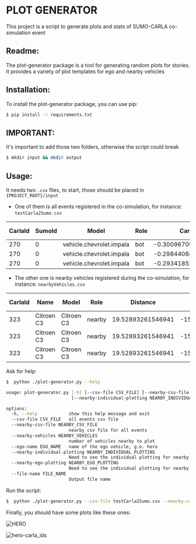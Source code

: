 # PLOT GENERATOR

This project is a script to generate plots and stats of SUMO-CARLA co-simulation event

## Readme:

The plot-generator package is a tool for generating random plots for stories. It provides a variety of plot templates for ego and nearby vehicles

## Installation:

To install the plot-generator package, you can use pip:

```sh
$ pip install -r requirements.txt
```

## IMPORTANT:
It's important to add those two folders, otherwise the script could break

```sh
$ mkdir input && mkdir output
```

## Usage:

It needs two `.csv` files, to start, those should be placed in `{PROJECT_ROOT}/input`

- One of them is all events registered in the co-simulation, for instance: `testCarla2Sumo.csv`

| CarlaId | SumoId | Model                    | Role | Carla X              | Carla Y           | Carla Z | SUMO X             | SUMO Y             | SUMO Z | SUMO Vector X     | SUMO Vector Y     | SUMO Vector Z      | time               |
| ------- | ------ | ------------------------ | ---- | -------------------- | ----------------- | ------- | ------------------ | ------------------ | ------ | ----------------- | ----------------- | ------------------ | ------------------ |
| 270     | 0      | vehicle.chevrolet.impala | bot  | -0.30096709728240967 | 304.2039794921875 | 0.0     | 503.761474609375   | 122.02994537353516 | 0.0    | 2.684596538543701 | 1.026368260383606 | 0.7075497508049011 | 1700519357.715146  |
| 270     | 0      | vehicle.chevrolet.impala | bot  | -0.2984408438205719  | 304.197998046875  | 0.0     | 503.7639465332031  | 122.03594970703125 | 0.0    | 2.684596538543701 | 1.026368260383606 | 0.7075497508049011 | 1700519357.7636142 |
| 270     | 0      | vehicle.chevrolet.impala | bot  | -0.2934185266494751  | 304.18603515625   | 0.0     | 503.76885986328125 | 122.04798126220703 | 0.0    | 2.684596538543701 | 1.026368260383606 | 0.7075497508049011 | 1700519357.8264205 |

- The other one is nearby vehicles registered during the co-simulation, for instance: `nearbyVehicles.csv`

| CarlaId | Name       | Model      | Role   | Distance          | Carla X             | Carla Y           | Carla Z | time               |
| ------- | ---------- | ---------- | ------ | ----------------- | ------------------- | ----------------- | ------- | ------------------ |
| 323     | Citroen C3 | Citroen C3 | nearby | 19.52893261546941 | -15.420184135437012 | 131.9491424560547 | 0.0     | 1700519419.6671655 |
| 323     | Citroen C3 | Citroen C3 | nearby | 19.52893261546941 | -15.420184135437012 | 131.9491424560547 | 0.0     | 1700519419.685871  |
| 323     | Citroen C3 | Citroen C3 | nearby | 19.52893261546941 | -15.420184135437012 | 131.9491424560547 | 0.0     | 1700519419.699387  |

Ask for help:

```sh
$  python ./plot-generator.py --help
```

```sh
usage: plot-generator.py [-h] [--csv-file CSV_FILE] [--nearby-csv-file NEARBY_CSV_FILE] [--nearby-vehicles NEARBY_VEHICLES] [--ego-name EGO_NAME]
                         [--nearby-individual-plotting NEARBY_INDIVIDUAL_PLOTTING] [--nearby-ego-plotting NEARBY_EGO_PLOTTING] [--file-name FILE_NAME]

options:
  -h, --help            show this help message and exit
  --csv-file CSV_FILE   all events csv file
  --nearby-csv-file NEARBY_CSV_FILE
                        nearby csv file for all events
  --nearby-vehicles NEARBY_VEHICLES
                        number of vehicles nearby to plot
  --ego-name EGO_NAME   name of the ego vehicle, g.e. hero
  --nearby-individual-plotting NEARBY_INDIVIDUAL_PLOTTING
                        Need to see the individual plotting for nearby vehicles?
  --nearby-ego-plotting NEARBY_EGO_PLOTTING
                        Need to see the individual plotting for nearby vehicles with ego?
  --file-name FILE_NAME
                        Output file name
```

Run the script:

```sh
$  python ./plot-generator.py --csv-file testCarla2Sumo.csv --nearby-csv-file nearbyVehicles.csv --nearby-vehicles 3 --ego-name hero
```

Finally, you should have some plots like these ones:


![HERO](https://github.com/scrodrig/carla-sumo-script/assets/5466692/9815ee58-d9d5-4ad5-9db7-d55b486622ac)


![hero-carla_ids](https://github.com/scrodrig/carla-sumo-script/assets/5466692/8e5f2f41-5584-4e08-bae2-3dd7051601dd)



